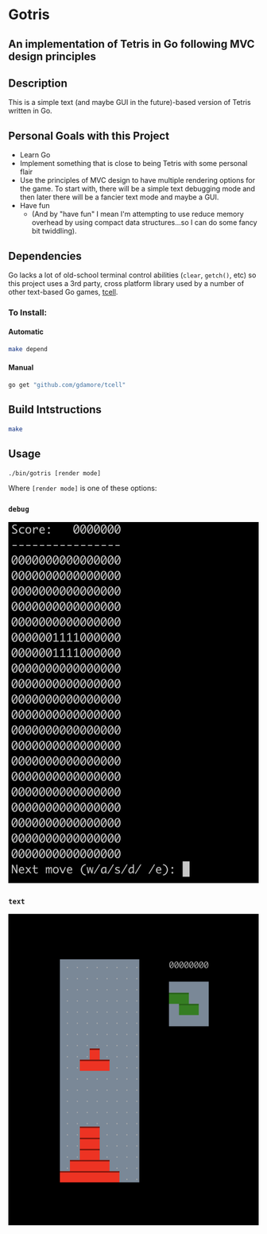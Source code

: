 # Gotris

## An implementation of Tetris in Go following MVC design principles

## Description
This is a simple text (and maybe GUI in the future)-based version of Tetris
written in Go.

## Personal Goals with this Project
* Learn Go
* Implement something that is close to being Tetris with some personal flair
* Use the principles of MVC design to have multiple rendering options for
  the game. To start with, there will be a simple text debugging mode and
  then later there will be a fancier text mode and maybe a GUI.
* Have fun
  * (And by "have fun" I mean I'm attempting to use reduce memory
  overhead by using compact data structures...so I can do some fancy bit
  twiddling).

## Dependencies
Go lacks a lot of old-school terminal control abilities (`clear`, `getch()`,
etc) so this project uses a 3rd party, cross platform library used by a number
of other text-based Go games, [tcell](https://github.com/gdamore/tcell).

### To Install:
#### Automatic
```bash
make depend
```
#### Manual
```bash
go get "github.com/gdamore/tcell"
```

## Build Intstructions
```bash
make
```

## Usage
```bash
./bin/gotris [render mode]
```
Where `[render mode]` is one of these options:
### `debug`
![Early debug mode screenshot](/media/gotris_early_debug_mode.png)
### `text`
![Early text mode screenshot](/media/gotris_early_text_mode.png)

